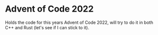 # Advent of Code 2022

Holds the code for this years Advent of Code 2022, will try to do it in both C++ and Rust (let's see if I can stick to it).
